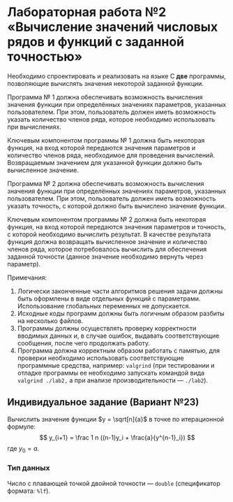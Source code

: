 # Лабораторная работа №2 «Вычисление значений числовых рядов и функций с заданной точностью»

Необходимо спроектировать и реализовать на языке C **две** программы, позволяющие вычислять
значения некоторой заданной функции.

Программа № 1 должна обеспечивать возможность вычисления значения функции при определённых значениях параметров, указанных пользователем. При этом, пользователь должен иметь возможность указать количество членов ряда, которое необходимо использовать при вычислениях.

Ключевым компонентом программы № 1 должна быть некоторая функция, на вход которой передаются значения параметров и количество членов ряда, необходимое для проведения вычислений.
Возвращаемым значением для указанной функции должно быть вычисленное значение.

Программа № 2 должна обеспечивать возможность вычисления значения функции при определённых значениях параметров, указанных пользователем. При этом, пользователь должен иметь возможность указать точность, с которой должно быть вычислено значение функции.

Ключевым компонентом программы № 2 должна быть некоторая функция, на вход которой передаются значения параметров и точность, с которой необходимо вычислить результат. В качестве результата функция должна возвращать вычисленное значение и количество членов ряда, которое потребовалось вычислить для обеспечения заданной точности (данное значение необходимо вернуть через параметр).

Примечания:

1. Логически законченные части алгоритмов решения задачи должны быть оформлены в виде
отдельных функций с параметрами. Использование глобальных переменных не допускается.
2. Исходные коды программ должны быть логичным образом разбиты на несколько файлов.
3. Программы должны осуществлять проверку корректности вводимых данных и, в случае ошибок, выдавать соответствующие сообщения, после чего продолжать работу.
4. Программа должна корректным образом работать с памятью, для проверки необходимо использовать соответствующие программные средства, например: `valgrind` (при тестировании и отладке программы ее необходимо запускать командой вида `valgrind ./lab2,` а при анализе
производительности — `./lab2`).

## Индивидуальное задание (Вариант №23)

Вычислить значение функции $y = \sqrt[n]{a}$ в точке по итерационной формуле:
$$
y_{i+1} = \frac 1 n ((n-1)y_i + \frac{a}{y^{n-1}_i})
$$
где $y_0 = a$.

### Тип данных

Число с плавающей точкой двойной точности — `double` (спецификатор формата: `%lf`).

